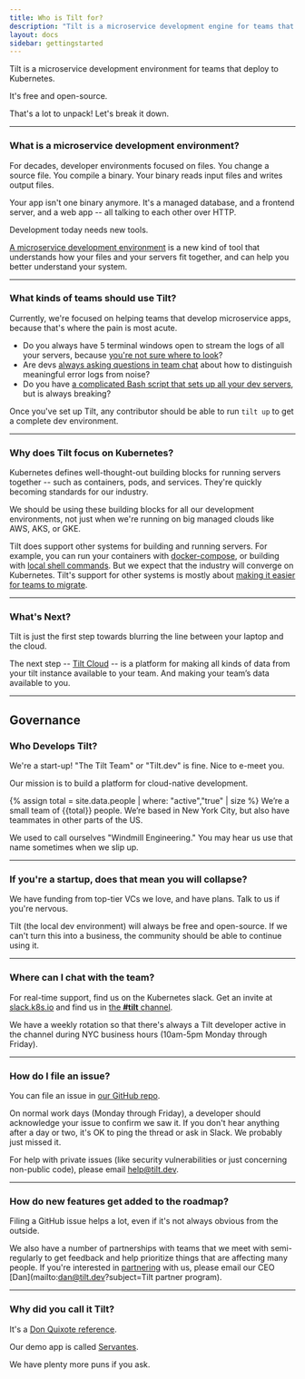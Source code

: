 ```yaml
---
title: Who is Tilt for?
description: "Tilt is a microservice development engine for teams that deploy to Kubernetes. But why did we build it?"
layout: docs
sidebar: gettingstarted
---
```


Tilt is a microservice development environment for teams that deploy to Kubernetes.

It's free and open-source.

That's a lot to unpack! Let's break it down.

---

### What is a microservice development environment?

For decades, developer environments focused on files. You change a source
file. You compile a binary. Your binary reads input files and writes output files.

Your app isn't one binary anymore. It's a managed database, and a frontend server,
and a web app -- all talking to each other over HTTP.

Development today needs new tools.

[A microservice development environment](https://blog.tilt.dev/2019/09/05/put-down-particle-accelerator.html)
is a new kind of tool that understands how your files and your servers fit
together, and can help you better understand your system.

---

### What kinds of teams should use Tilt?

Currently, we're focused on helping teams that develop microservice apps, because that's where
the pain is most acute.

- Do you always have 5 terminal windows open to stream the logs of all your
  servers, because
  [you're not sure where to look](https://blog.tilt.dev/2019/04/09/designing-a-better-interface-for-microservices-development.html)?
- Are devs [always asking questions in team chat](https://blog.tilt.dev/2019/10/01/solving-the-laggy-human-shell-problem.html) about how to distinguish meaningful error logs from noise?
- Do you have [a complicated Bash script that sets up all your dev servers](https://blog.tilt.dev/2018/12/05/tilt-is-the-start-sh-script-of-my-dreams.html), but is always breaking?

Once you've set up Tilt, any contributor should be able to run `tilt up` to get a complete dev environment.

---

### Why does Tilt focus on Kubernetes?

Kubernetes defines well-thought-out building blocks for running servers together --
such as containers, pods, and services. They're quickly becoming
standards for our industry.

We should be using these building blocks for all our development environments,
not just when we're running on big managed clouds like AWS, AKS, or GKE.

Tilt does support other systems for building and running servers. For example,
you can run your containers with [docker-compose](docker_compose.html), or
building with [local shell commands](api.html#api.local_resource).  But we
expect that the industry will converge on Kubernetes. Tilt's support for other
systems is mostly about
[making it easier for teams to migrate](https://blog.tilt.dev/2019/09/16/tips-on-moving-your-dev-env-from-docker-compose-to-kubernetes.html).

---

### What's Next?

Tilt is just the first step towards blurring the line between your laptop and the cloud.

The next step -- [Tilt Cloud](snapshots.html) -- is a platform for
making all kinds of data from your tilt instance available to your team. And
making your team’s data available to you.

---

## Governance

### Who Develops Tilt?

We're a start-up! "The Tilt Team" or "Tilt.dev" is fine. Nice to e-meet you.

Our mission is to build a platform for cloud-native development.

{% assign total = site.data.people | where: "active","true" | size %}
We’re a small team of {{total}} people. We’re based in New York City, 
but also have teammates in other parts of the US.

We used to call ourselves "Windmill Engineering." 
You may hear us use that name sometimes when we slip up.

---

### If you're a startup, does that mean you will collapse?

We have funding from top-tier VCs we love, and have plans. Talk to us if you're nervous.

Tilt (the local dev environment) will always be free and open-source. If we
can't turn this into a business, the community should be able to continue using
it.

---

### Where can I chat with the team?

For real-time support, find us on the Kubernetes slack. Get an invite at
[slack.k8s.io](http://slack.k8s.io) and find us in
[the **#tilt** channel](https://kubernetes.slack.com/messages/CESBL84MV/).

We have a weekly rotation so that there's always a Tilt developer active in the
channel during NYC business hours (10am-5pm Monday through Friday).

---

### How do I file an issue?

You can file an issue in [our GitHub repo](https://github.com/tilt-dev/tilt/issues/new).

On normal work days (Monday through Friday), a developer should acknowledge your
issue to confirm we saw it. If you don't hear anything after a day or two, it's
OK to ping the thread or ask in Slack. We probably just missed it.

For help with private issues (like security vulnerabilities or just concerning non-public code),
please email [help@tilt.dev](mailto:help@tilt.dev).

---

### How do new features get added to the roadmap?

Filing a GitHub issue helps a lot, even if it's not always obvious from the outside.

We also have a number of partnerships with teams that we meet with
semi-regularly to get feedback and help prioritize things that are affecting
many people. If you're interested in [partnering](partner_program.html) with us,
please email our CEO [Dan](mailto:dan@tilt.dev?subject=Tilt partner program).

---

### Why did you call it Tilt?

It's a [Don Quixote reference](https://en.wikipedia.org/wiki/Don_Quixote#Tilting_at_windmills).

Our demo app is called [Servantes](https://en.wikipedia.org/wiki/Miguel_de_Cervantes).

We have plenty more puns if you ask.

